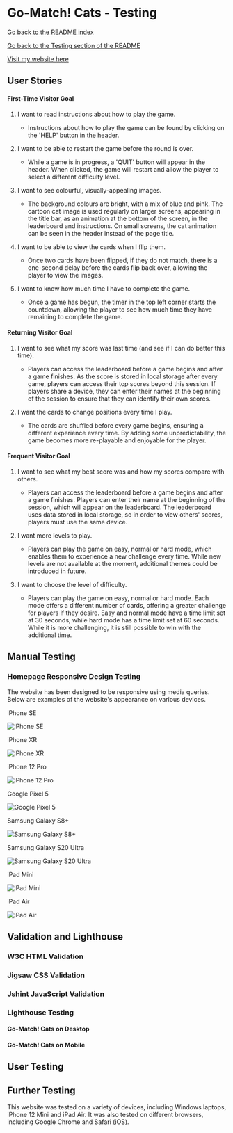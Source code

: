 # **Go-Match! Cats - Testing**

[Go back to the README index](https://github.com/alicehillier/rainforest-cafe#go-match-cats)

[Go back to the Testing section of the README](https://github.com/alicehillier/go-match-cats#testing)

[Visit my website here](https://alicehillier.github.io/go-match-cats)

## **User Stories**

#### **First-Time Visitor Goal**

1. I want to read instructions about how to play the game.
    - Instructions about how to play the game can be found by clicking on the 'HELP' button in the header.

2. I want to be able to restart the game before the round is over.
    - While a game is in progress, a 'QUIT' button will appear in the header. When clicked, the game will restart and allow the player to select a different difficulty level.

3. I want to see colourful, visually-appealing images.
    - The background colours are bright, with a mix of blue and pink. The cartoon cat image is used regularly on larger screens, appearing in the title bar, as an animation at the bottom of the screen, in the leaderboard and instructions. On small screens, the cat animation can be seen in the header instead of the page title.

4. I want to be able to view the cards when I flip them.
    - Once two cards have been flipped, if they do not match, there is a one-second delay before the cards flip back over, allowing the player to view the images.

5. I want to know how much time I have to complete the game.
    - Once a game has begun, the timer in the top left corner starts the countdown, allowing the player to see how much time they have remaining to complete the game.

#### **Returning Visitor Goal**

1. I want to see what my score was last time (and see if I can do better this time).
    - Players can access the leaderboard before a game begins and after a game finishes. As the score is stored in local storage after every game, players can access their top scores beyond this session.
    If players share a device, they can enter their names at the beginning of the session to ensure that they can identify their own scores.

2. I want the cards to change positions every time I play.
    - The cards are shuffled before every game begins, ensuring a different experience every time. By adding some unpredictability, the game becomes more re-playable and enjoyable for the player.

#### **Frequent Visitor Goal**

1. I want to see what my best score was and how my scores compare with others.
    - Players can access the leaderboard before a game begins and after a game finishes. Players can enter their name at the beginning of the session, which will appear on the leaderboard. The leaderboard uses data stored in local storage, so in order to view others' scores, players must use the same device.

3. I want more levels to play.
    - Players can play the game on easy, normal or hard mode, which enables them to experience a new challenge every time. While new levels are not available at the moment, additional themes could be introduced in future.

4. I want to choose the level of difficulty.
    - Players can play the game on easy, normal or hard mode. Each mode offers a different number of cards, offering a greater challenge for players if they desire. Easy and normal mode have a time limit set at 30 seconds, while hard mode has a time limit set at 60 seconds. While it is more challenging, it is still possible to win with the additional time.

## **Manual Testing**

### **Homepage Responsive Design Testing**

The website has been designed to be responsive using media queries. Below are examples of the website's appearance on various devices.

iPhone SE

![iPhone SE](assets/images/readme-images/testing/iphone-se.png)

iPhone XR

![iPhone XR](assets/images/readme-images/testing/iphone-xr.png)

iPhone 12 Pro

![iPhone 12 Pro](assets/images/readme-images/testing/iphone-12-pro.png)

Google Pixel 5

![Google Pixel 5](assets/images/readme-images/testing/pixel-5.png)

Samsung Galaxy S8+

![Samsung Galaxy S8+](assets/images/readme-images/testing/samsung-galaxy-s8+.png)

Samsung Galaxy S20 Ultra

![Samsung Galaxy S20 Ultra](assets/images/readme-images/testing/samsung-galaxy-s20-ultra.png)

iPad Mini

![iPad Mini](assets/images/readme-images/testing/ipad-mini.png)

iPad Air

![iPad Air](assets/images/readme-images/testing/ipad-air.png)

## **Validation and Lighthouse**

### **W3C HTML Validation**

### **Jigsaw CSS Validation**

### **Jshint JavaScript Validation**

### **Lighthouse Testing**

#### **Go-Match! Cats on Desktop**

#### **Go-Match! Cats on Mobile**

## **User Testing**

## **Further Testing**

This website was tested on a variety of devices, including Windows laptops, iPhone 12 Mini and iPad Air. It was also tested on different browsers, including Google Chrome and Safari (iOS).
